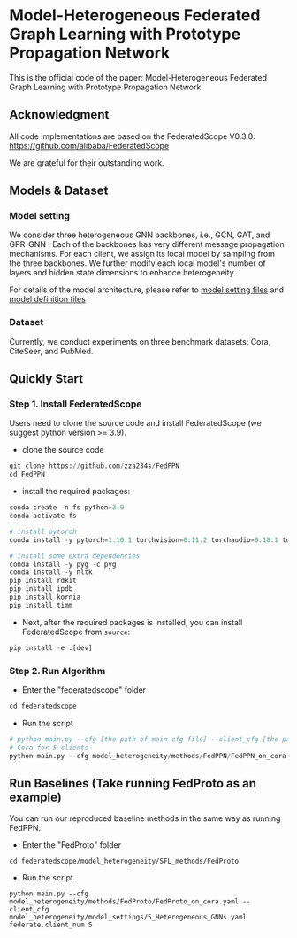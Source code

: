 # Model-Heterogeneous Federated Graph Learning with Prototype Propagation Network
This is the official code of the paper: Model-Heterogeneous Federated Graph Learning with Prototype Propagation Network



## Acknowledgment

All code implementations are based on the FederatedScope V0.3.0: https://github.com/alibaba/FederatedScope 

We are grateful for their outstanding work.




## Models & Dataset

### Model setting

We consider three heterogeneous GNN backbones, i.e., GCN, GAT, and GPR-GNN . Each of the backbones has very different message propagation mechanisms. For each client, we assign its local model by sampling from the three backbones. We further modify each local model's number of layers and hidden state dimensions to enhance heterogeneity.

For details of the model architecture, please refer to [model setting files](federatedscope/model_heterogeneity/model_settings) and [model definition files](federatedscope/gfl/model)


### Dataset

Currently, we conduct experiments on three benchmark datasets: Cora, CiteSeer, and PubMed.



## Quickly Start

### Step 1. Install FederatedScope

Users need to clone the source code and install FederatedScope (we suggest python version >= 3.9).

- clone the source code

```python
git clone https://github.com/zza234s/FedPPN
cd FedPPN
```

- install the required packages:

```python
conda create -n fs python=3.9
conda activate fs

# install pytorch
conda install -y pytorch=1.10.1 torchvision=0.11.2 torchaudio=0.10.1 torchtext=0.11.1 cudatoolkit=11.3 -c pytorch -c conda-forge

# install some extra dependencies
conda install -y pyg -c pyg
conda install -y nltk
pip install rdkit
pip install ipdb
pip install kornia
pip install timm
```


- Next, after the required packages is installed, you can install FederatedScope from `source`:

```python
pip install -e .[dev]
```


### Step 2. Run Algorithm

- Enter the "federatedscope" folder

```python
cd federatedscope
```

- Run the script

```python
# python main.py --cfg [the path of main cfg file] --client_cfg [the path of model cfg file]
# Cora for 5 clients
python main.py --cfg model_heterogeneity/methods/FedPPN/FedPPN_on_cora.yaml --client_cfg model_heterogeneity/model_settings/5_Heterogeneous_GNNs.yaml federate.client_num 5
```

## Run Baselines  (Take running FedProto as an example)

You can run our reproduced baseline methods in the same way as running FedPPN.

- Enter the "FedProto" folder

```
cd federatedscope/model_heterogeneity/SFL_methods/FedProto
```

- Run the script

```
python main.py --cfg model_heterogeneity/methods/FedProto/FedProto_on_cora.yaml --client_cfg model_heterogeneity/model_settings/5_Heterogeneous_GNNs.yaml federate.client_num 5
```
